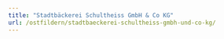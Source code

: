 ```yaml
---
title: "Stadtbäckerei Schultheiss GmbH & Co KG"
url: /ostfildern/stadtbaeckerei-schultheiss-gmbh-und-co-kg/
---
```

